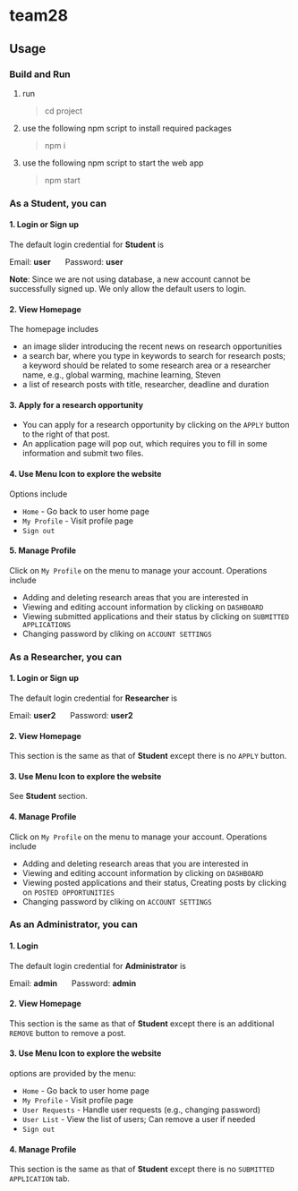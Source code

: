 # team28

## Usage

### Build and Run
1. run
    > cd project
2. use the following npm script to install required packages
    > npm i
2. use the following npm script to start the web app
    > npm start



### As a Student, you can

#### 1. Login or Sign up
The default login credential for **Student** is 

Email: **user** &ensp; &ensp; Password: **user**

**Note**: Since we are not using database, a new account cannot be successfully signed up. We only allow the default users to login.
#### 2. View Homepage
The homepage includes
   * an image slider introducing the recent news on research opportunities
   * a search bar, where you type in keywords to search for research posts; a keyword should be related to some research area or a researcher name, e.g., global warming, machine learning, Steven
   * a list of research posts with title, researcher, deadline and duration
 
#### 3. Apply for a research opportunity
  * You can apply for a research opportunity by clicking on the `APPLY` button to the right of that post. 
  * An application page will pop out, which requires you to fill in some information and submit two files.
 
#### 4. Use Menu Icon to explore the website
Options include

  * `Home` - Go back to user home page
  * `My Profile` - Visit profile page
  * `Sign out`

#### 5. Manage Profile
Click on `My Profile` on the menu to manage your account. Operations include
  * Adding and deleting research areas that you are interested in
  * Viewing and editing account information by clicking on `DASHBOARD`
  * Viewing submitted applications and their status by clicking on `SUBMITTED APPLICATIONS`
  * Changing password by cliking on `ACCOUNT SETTINGS`
  
### As a Researcher, you can

#### 1. Login or Sign up
The default login credential for **Researcher** is 

Email: **user2** &ensp; &ensp; Password: **user2**

#### 2. View Homepage
This section is the same as that of **Student** except there is no `APPLY` button.
 
#### 3. Use Menu Icon to explore the website
See **Student** section.

#### 4. Manage Profile
Click on `My Profile` on the menu to manage your account. Operations include
  * Adding and deleting research areas that you are interested in
  * Viewing and editing account information by clicking on `DASHBOARD`
  * Viewing posted applications and their status, Creating posts by clicking on `POSTED OPPORTUNITIES`
  * Changing password by cliking on `ACCOUNT SETTINGS`


### As an Administrator, you can

#### 1. Login
The default login credential for **Administrator** is 

Email: **admin** &ensp; &ensp; Password: **admin**

#### 2. View Homepage
This section is the same as that of **Student** except there is an additional `REMOVE` button to remove a post.
 
#### 3. Use Menu Icon to explore the website
options are provided by the menu:
  * `Home` - Go back to user home page
  * `My Profile` - Visit profile page
  * `User Requests` - Handle user requests (e.g., changing password)
  * `User List` - View the list of users; Can remove a user if needed
  * `Sign out`

#### 4. Manage Profile
This section is the same as that of **Student** except there is no `SUBMITTED APPLICATION` tab.
